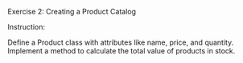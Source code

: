 Exercise 2: Creating a Product Catalog

Instruction:

Define a Product class with attributes like name, price, and quantity. Implement a method to calculate the total value of products in stock.